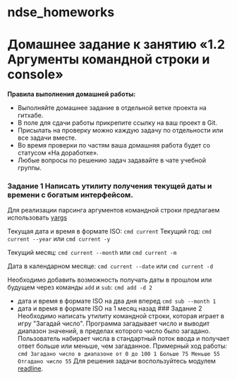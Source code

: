 # ndse_homeworks

# Домашнее задание к занятию «1.2 Аргументы командной строки и console» 
**Правила выполнения домашней работы:** 

* Выполняйте домашнее задание в отдельной ветке проекта на гитхабе.
* В поле для сдачи работы прикрепите ссылку на ваш проект в Git.
* Присылать на проверку можно каждую задачу по отдельности или все задачи вместе.
* Во время проверки по частям ваша домашняя работа будет со статусом «На доработке».
* Любые вопросы по решению задач задавайте в чате учебной группы.

### Задание 1 Написать утилиту получения текущей даты и времени с богатым интерфейсом. 

Для реализации парсинга аргументов командной строки предлагаем использовать [yargs](https://github.com/yargs/yargs) 

Текущая дата и время в формате ISO: `cmd current` Текущий год: 
`cmd current --year` или `cmd current -y` 

Текущий месяц: 
`cmd current --month` или `cmd current -m` 

Дата в календарном месяце: 
`cmd current --date` или `cmd current -d` 

Необходимо добавить возможность получать даты в прошлом или будущем через команды `add` и `sub`: 
`cmd add -d 2` 
- дата и время в формате ISO на два дня вперед
`cmd sub --month 1`
- дата и время в формате ISO на 1 месяц назад ### Задание 2 Необходимо написать утилиту командной строки, которая играет в игру "Загадай число". Программа загадывает число и выводит диапазон значений, в пределах которого число было загадано. Пользователь набирает числа в стандартный поток ввода и получает ответ больше или меньше, чем загаданное. Примерный ход работы: ``` cmd Загадано число в диапазоне от 0 до 100 1 Больше 75 Меньше 55 Отгадано число 55 ``` Для решения задачи воспользуйтесь модулем [readline](https://nodejs.org/api/readline.html).

